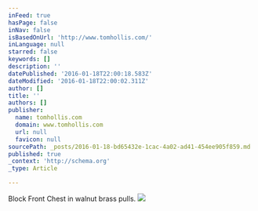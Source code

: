 ```yaml
---
inFeed: true
hasPage: false
inNav: false
isBasedOnUrl: 'http://www.tomhollis.com/'
inLanguage: null
starred: false
keywords: []
description: ''
datePublished: '2016-01-18T22:00:18.583Z'
dateModified: '2016-01-18T22:00:02.311Z'
author: []
title: ''
authors: []
publisher:
  name: tomhollis.com
  domain: www.tomhollis.com
  url: null
  favicon: null
sourcePath: _posts/2016-01-18-bd65432e-1cac-4a02-ad41-454ee905f859.md
published: true
_context: 'http://schema.org'
_type: Article

---
```

Block Front Chest in walnut brass pulls.  ![](http://www.tomhollis.com/index_files/blockfront.jpg)